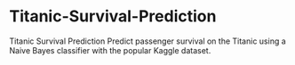 # Titanic-Survival-Prediction
Titanic Survival Prediction Predict passenger survival on the Titanic using a Naive Bayes classifier with the popular Kaggle dataset.
